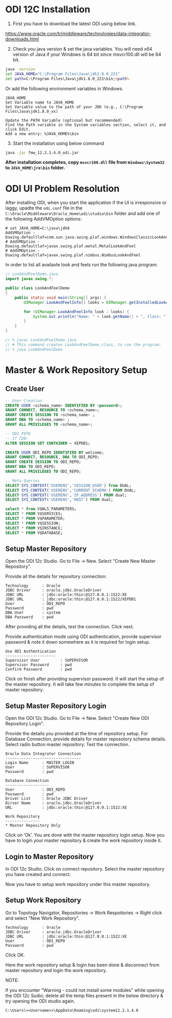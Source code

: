 # ODI 12C Installation

1) First you have to download the latest ODI using below link.

https://www.oracle.com/tr/middleware/technologies/data-integrator-downloads.html

2) Check you java version & set the java variables. You will need x64 version of Java if your Windows is 64 bit since msvcr100.dll will be 64 bit.

```bat
java -version
set JAVA_HOME="C:\Program Files\Java\jdk1.8.0_221"
set path=C:\Program Files\Java\jdk1.8.0_221\bin;%path%
```

Or add the following environment variables in Windows.

```text
JAVA_HOME
Set Variable name to JAVA_HOME
Set Variable value to the path of your JDK (e.g., C:\Program Files\Java\jdk1.8.0_xx)

Update the PATH Variable (optional but recommended)
Find the Path variable in the System variables section, select it, and click Edit.
Add a new entry: %JAVA_HOME%\bin
```

3) Start the installation using below command

``` bat
java -jar fmw_12.2.1.4.0_odi.jar
```

**After installation completes, copy `msvcr100.dll` file from `Windows\System32` to `JAVA_HOME\jre\bin` folder.**

# ODI UI Problem Resolution

After installing ODI, when you start the application if the UI is irresponsive or laggy, upadte the `odi.conf` file in the `C:\Oracle\Middleware\Oracle_Home\odi\studio\bin` folder and add one of the following AddVMOption options:

``` batch
# set JAVA_HOME=C:\java\jdk8
AddVMOption -Dswing.defaultlaf=com.sun.java.swing.plaf.windows.WindowsClassicLookAndFeel
# AddVMOption -Dswing.defaultlaf=javax.swing.plaf.metal.MetalLookAndFeel
# AddVMOption -Dswing.defaultlaf=javax.swing.plaf.nimbus.NimbusLookAndFeel
```

In order to list all availavle look and feels run the following java program:


```java
// LookAndFeelDemo.java
import javax.swing.*;

public class LookAndFeelDemo 
{
    public static void main(String[] args) {
        UIManager.LookAndFeelInfo[] looks = UIManager.getInstalledLookAndFeels();

        for (UIManager.LookAndFeelInfo look : looks) {
            System.out.println("Name: " + look.getName() + ", Class: " + look.getClassName());
        }
    }
}

// % javac LookAndFeelDemo.java
// # This command creates LookAndFeelDemo.class, to run the program:
// % java LookAndFeelDemo
```

# Master & Work Repository Setup

## Create User

```sql
-- User Creation
CREATE USER <schema_name> IDENTIFIED BY <password>;
GRANT CONNECT, RESOURCE TO <schema_name>; 
GRANT CREATE SESSION TO <schema_name> ;
GRANT DBA TO <schema_name> ;
GRANT ALL PRIVILEGES TO <schema_name>;

-- ODI_PEPO
-- If CDB:
ALTER SESSION SET CONTAINER = XEPDB1;

CREATE USER ODI_REPO IDENTIFIED BY welcome;
GRANT CONNECT, RESOURCE, DBA TO ODI_REPO;
GRANT CREATE SESSION TO ODI_REPO;
GRANT DBA TO ODI_REPO;
GRANT ALL PRIVILEGES TO ODI_REPO;

-- Meta Queries
SELECT SYS_CONTEXT('USERENV','SESSION_USER') from DUAL;
SELECT SYS_CONTEXT('USERENV','CURRENT_SCHEMA') FROM DUAL;
SELECT SYS_CONTEXT('USERENV','IP_ADDRESS') FROM dual;
SELECT SYS_CONTEXT('USERENV','HOST') FROM dual;

select * from V$NLS_PARAMETERS;
SELECT * FROM V$SERVICES;
SELECT * FROM V$PARAMETER;
SELECT * FROM V$SESSION;
SELECT * FROM V$INSTANCE;
SELECT * FROM V$DATABASE;
```

## Setup Master Repository

Open the ODI 12c Studio. Go to File -> New. Select "Create  New Master Repository".

Provide all the details for repository connection:

```
Technology      : Oracle
JDBC Driver     : oracle.jdbc.OracleDriver
JDBC URL        : jdbc:oracle:thin:@127.0.0.1:1522:XE
JDBC URL        : jdbc:oracle:thin:@127.0.0.1:1522/XEPDB1
User            : ODI_REPO
Password        : pwd
DBA User        : system
DBA Password    : pwd
```

After providing all the details, test the connection. Click next.

Provide authentication mode using ODI authentication, provide supervisor password & note it down somewhere as it is required for login setup.

```
Use ODI Authentication
----------------------
Supervisor User         : SUPERVISOR
Supervisor Password     : pwd
Confirm Password        : pwd
```

Click on finish after providing supervisor password. It will start the setup of the master repository. It will take few minutes to complete the setup of master repository.

## Setup Master Repository Login

Open the ODI 12c Studio. Go to File -> New. Select "Create  New ODI Repository Login".

Provide the details you provided at the time of repository setup. For Database Connection, provide details for master reposotory schema details. Select radio button master repository. Test the connection.

```
Oracle Data Integrator Connection
---------------------------------
Login Name      : MASTER_LOGIN
User            : SUPERVISOR
Password        : pwd

Database Connection
-------------------
User            : ODI_REPO
Password        : pwd
Driver List     : Oracle JDBC Driver
Dirver Name     : oracle.jdbc.OracleDriver
URL             : jdbc:oracle:thin:@127.0.0.1:1522:XE

Work Repository
---------------
* Master Repository Only
```

Click on ‘Ok’. You are done with the master repository login setup. Now you have to login your master repository & create the work repository inside it.

## Login to Master Repository

In ODI 12c Studio. Click on connect repository. Select the master repository you have created and connect.

Now you have to setup work repository under this master repository.

## Setup Work Repository

Go to Topology Navigator, Repositories -> Work Respoitories -> Right click and select "New Work Repository".

```
Technology      : Oracle
JDBC Driver     : oracle.jdbc.OracleDriver
JDBC URL        : jdbc:oracle:thin:@127.0.0.1:1522:XE
User            : ODI_REPO
Password        : pwd
```

Click OK.

Here the work repository setup &  login has been done & disconnect from master repository and login the work repository.

NOTE:

If you encounter "Warning - could not install some modules" while opening the ODI 12c Sudio; delete all the temp files present in the below directory & try opening the ODI studio again.

```
C:\Users\<<Username>>\AppData\Roaming\odi\system12.2.1.4.0
```